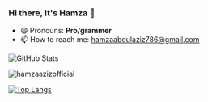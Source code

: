 ### Hi there, It's Hamza 👋

<!--
**hamzaazizofficial/hamzaazizofficial** is a ✨ _special_ ✨ repository because its `README.md` (this file) appears on your GitHub profile.

Here are some ideas to get you started:

- 🔭 I’m currently working on ...
- 🌱 I’m currently learning ...
- 👯 I’m looking to collaborate on ...
- 🤔 I’m looking for help with ...
- 💬 Ask me about ...
- 📫 How to reach me: ...
- 😄 Pronouns: ...
- ⚡ Fun fact: ...
-->
- 😄 Pronouns: **Pro/grammer**
- 📫 How to reach me: hamzaabdulaziz786@gmail.com

![GitHub Stats](https://github-readme-stats.vercel.app/api?username=hamzaazizofficial&theme=radical)
<!-- ![Hamza's GitHub stats](https://github-readme-stats.vercel.app/api?username=hamzaazizofficial&show_icons=true&theme=dracula) -->

<p><img align="center" src="https://github-readme-stats.vercel.app/api?username=hamzaazizofficial&show_icons=true&locale=en" alt="hamzaazizofficial" /></p>

[![Top Langs](https://github-readme-stats.vercel.app/api/top-langs/?username=hamzaazizofficial&layout=compact)](https://github.com/anuraghazra/github-readme-stats)

